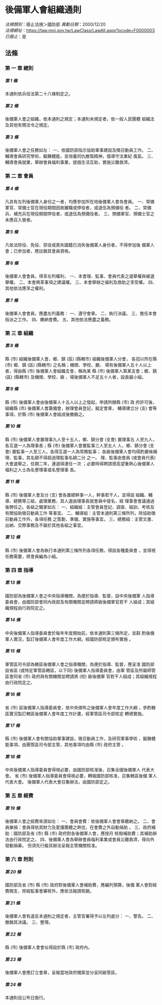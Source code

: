 # 後備軍人會組織通則

*法規類別*：廢止法規＞國防部
*異動日期*：2000/12/20  
*法規網址*：https://law.moj.gov.tw/LawClass/LawAll.aspx?pcode=F0000003
*已廢止*：是


## 法條
### 第 一 章 總則

##### 第 1 條
本通則依兵役法第二十八條制定之。

##### 第 2 條
後備軍人會之組織，依本通則之規定；本通則未規定者，依一般人民團體
組織法及其他有關法令之規定。

##### 第 3 條
後備軍人會之任務如左：
一、依國防部指示協助軍事建設及徵召動員工作。
二、輔導會員研究學術，鍛鍊體能，並培養同仇敵愾精神，倡導守法重紀
    風氣。
三、輔導會員就業，舉辦會員福利事業，提倡生活互助，實施災難救濟。


### 第 二 章 會員

##### 第 4 條
凡具有左列後備軍人身份之一者，均應參加所在地後備軍人會為會員。
一、常備軍官、常備士官在現役期間因故離職或停役者，或退伍為預備役
    者。
二、常備兵、補充兵在現役期間停役者，或退伍為預備役者。
三、預備軍官、預備士官之未應召入營者。


##### 第 5 條
凡依法除役、免役、禁役或喪失國籍已消失後備軍人身份者，不得參加後
備軍人會；已參加者，應註銷其會員資格。

##### 第 6 條
後備軍人會會員，得享左列權利，
一、本會理、監事、會員代表之選舉權與被選舉權。
二、本會興革事項之建議權。
三、本會舉辦之福利及救助之享受權。
四、其他依法應享之權利。


##### 第 7 條
後備軍人會會員，應盡左列義務：
一、遵守會章。
二、執行決議。
三、擔任本會指派之工作。
四、繳納會費。
五、其他依法應盡之義務。


### 第 三 章 組織

##### 第 8 條
縣 (市) 組織後備軍人會，鄉、鎮 (區)  (縣轄市) 組織後備軍人分會，
各冠以所在縣 (市) 鄉、鎮 (區)  (縣轄市) 之名稱；機關、學校、廳、
場有後備軍人五十人以上者，得由縣 (市) 後備軍人會組織支會，稱為某
縣 (市) 後備軍人第某支會；鄉、鎮 (區)  (縣轄市) 及機關、學校、廠
、場後備軍人不足五十人者，設直屬小組。

##### 第 9 條
縣 (市) 後備軍人會由後備軍人十五人以上之發起，申請所隸縣 (市) 政
府許可後，組織縣 (市) 後備軍人會籌備會，辦理會員登記，擬定會章，
輔導建立分 (支) 會等事項，於縣 (市) 後備軍人會組成後撤銷之。

##### 第 10 條
縣 (市) 後備軍人會置理事九人至十五人，鄉、鎮分會 (支會) 置理事五
人至九人，各互選一人為理事長；縣 (市) 後備軍人會置監事三人至五人
人，鄉、鎮分會 (支會) 置監事一人至三人，各得互選一人為常務監事；
各級後備軍人會均得酌置候補理、監事，其名額不得超過理監事名額二分
之一。
理、監事由會員 (或會員代表) 大會選舉之，任期二年，連選得連任一次
；必要時得聘請德高望重熱心後備軍人福利之人士為名譽理事或名譽理事
長。

##### 第 11 條
縣 (市) 後備軍人會及分 (支) 會各置總幹事一人，幹事若干人，並得設
組織、輔導、總務等三組，處理業務，其人選由理事長就會員中提名，經
理事會會議通過後聘任之。各組之職掌如左：
一、組織組：主管會員登記、調查、組訓、考核及有關協助徵召動員工作
    等事宜。
二、輔導組：主管本通則第三條所列，除協助徵召動員工作外，各項任務
    之策劃、準備、實施等事宜。
三、總務組：主管文書、出納、交際事務及不屬於其他各組之事宜。


##### 第 12 條
縣 (市) 後備軍人會為執行本通則第三條所列各項任務，得設各種委員會
，並得視任務需要，將會員編為小組。

### 第 四 章 指導

##### 第 13 條
國防部為後備軍人會之中央指導機關，為便於指導、監督，設中央後備軍
人指導委員會，由國防部會同內政部及有關機關並聘請將級後備軍官若干
人組成；其組織規程由行政院定之。

##### 第 14 條
中央後備軍人指導委員會於每年年度開始前，依本通則第三條所定，並斟
酌後備軍人實況，製訂後備軍人會年度工作大綱，經國防部核定頒布實施
。

##### 第 15 條
軍管區司令部為轄區後備軍人會之指導機關，為便於指導、監督，應呈准
國防部設省區 (或特定軍管區轄區，以下同) 後備軍人指導委員會，由軍
管區及所屬師管區會同省 (市) 政府與有關機關並聘請將 (校) 級後備軍
官若干人組成；其組織規程由行政院定之。

##### 第 16 條
省 (市) 區後備軍人指導委員會，依中央頒布之後備軍人會年度工作大綱
，參酌轄區實況製訂轄區後備軍人會年度工作計畫，經軍管區司令部核定
轉頒實施。

##### 第 17 條
縣 (市) 後備軍人會有關協助軍事建設，徵召動員工作，及研究軍事學術
，鍛鍊體能事項，由團管區司令部主管，其他事項均由縣 (市) 政府主管
。

##### 第 18 條
中央後備軍人指導委員會得視必要，由國防部核准後，召集全國後備軍人
代表大會。
省 (市) 後備軍人指導委員會得視必要，轉報國防部核准，召集轄區後備
軍人代表大會。
後備軍人代表大會召集辦法，由國防部定之。

### 第 五 章 經費

##### 第 19 條
後備軍人會之經費來源如左：
一、會員會費：依後備軍人會會章繳納之。
二、會員樂捐：會員得依其財力及愛護團體之熱忱，在會費之外自動捐助
    。
三、政府補助：國防部及省 (市) 縣 (市) 政府對各後備軍人會，應按月
    核撥補助費；其補助辦法由行政院定之。
四、後備軍人會為舉辦會員福利事業或會員災難救濟，得向外發動捐募。
    但須先行擬具辦法呈報主管機關核准。


### 第 六 章 附則

##### 第 20 條
國防部及省 (市) 縣 (市) 政府對後備軍人會補助費，應編列預算，後備
軍人會對經費開支，除經監事會審核外，應依法報請核銷。

##### 第 21 條
後備軍人會有違反本通則之規定者，主管官署得予以左列處分：
一、警告。
二、撤銷其決議。
三、整理。


##### 第 22 條
縣 (市) 後備軍人會會址得設於縣 (市) 政府內。

##### 第 23 條
後備軍人會應訂立會章，呈報當地政府備案並分呈同級管區。

##### 第 24 條
本通則自公布日施行。


